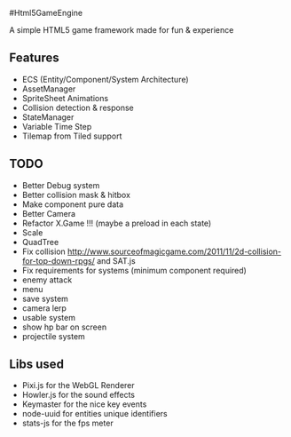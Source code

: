 #Html5GameEngine

A simple HTML5 game framework made for fun & experience

## Features

* ECS (Entity/Component/System Architecture)
* AssetManager
* SpriteSheet Animations
* Collision detection & response
* StateManager
* Variable Time Step
* Tilemap from Tiled support

## TODO

* Better Debug system
* Better collision mask & hitbox
* Make component pure data
* Better Camera
* Refactor X.Game !!! (maybe a preload in each state)
* Scale
* QuadTree
* Fix collision http://www.sourceofmagicgame.com/2011/11/2d-collision-for-top-down-rpgs/ and SAT.js
* Fix requirements for systems (minimum component required)
* enemy attack
* menu
* save system
* camera lerp
* usable system
* show hp bar on screen
* projectile system

## Libs used

* Pixi.js for the WebGL Renderer
* Howler.js for the sound effects
* Keymaster for the nice key events
* node-uuid for entities unique identifiers
* stats-js for the fps meter
